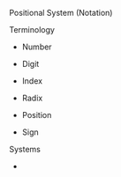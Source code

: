 Positional System (Notation)

Terminology

- Number

- Digit

- Index

- Radix

- Position

- Sign

Systems

- 
